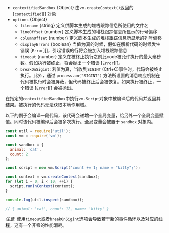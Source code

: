 <!-- YAML
added: v0.3.1
changes:
  - version: v6.3.0
    pr-url: https://github.com/nodejs/node/pull/6635
    description: 现已支持`breakOnSigint`选项。
-->

* `contextifiedSandbox` {Object} 由`vm.createContext()`返回的 [`contextified`][] 对象
* `options` {Object}
  * `filename` {string} 定义供脚本生成的堆栈跟踪信息所使用的文件名
  * `lineOffset` {number} 定义脚本生成的堆栈跟踪信息所显示的行号偏移
  * `columnOffset` {number} 定义脚本生成的堆栈跟踪信息所显示的列号偏移
  * `displayErrors` {boolean} 当值为真的时候，假如在解析代码的时候发生错误 [`Error`][]，引起错误的行将会被加入堆栈跟踪信息
  * `timeout` {number} 定义在被终止执行之前此code被允许执行的最大毫秒数。假如执行被终止，将会抛出一个错误 [`Error`][]。
  * `breakOnSigint`: 若值为真，当收到`SIGINT` (Ctrl+C)事件时，代码会被终止执行。此外，通过 `process.on("SIGINT")` 方法所设置的消息响应机制在代码被执行时会被屏蔽，但代码被终止后会被恢复。如果执行被终止，一个错误 [`Error`][] 会被抛出。

在指定的`contextifiedSandbox`中执行`vm.Script`对象中被编译后的代码并返回其结果。被执行的代码无法获取本地作用域。

以下的例子会编译一段代码，该代码会递增一个全局变量，给另外一个全局变量赋值。同时该代码被编译后会被多次执行。全局变量会被置于 `sandbox` 对象内。

```js
const util = require('util');
const vm = require('vm');

const sandbox = {
  animal: 'cat',
  count: 2
};

const script = new vm.Script('count += 1; name = "kitty";');

const context = vm.createContext(sandbox);
for (let i = 0; i < 10; ++i) {
  script.runInContext(context);
}

console.log(util.inspect(sandbox));

// { animal: 'cat', count: 12, name: 'kitty' }
```

*注意*: 使用`timeout`或者`breakOnSigint`选项会导致若干新的事件循环以及对应的线程，这有一个非零的性能消耗。
